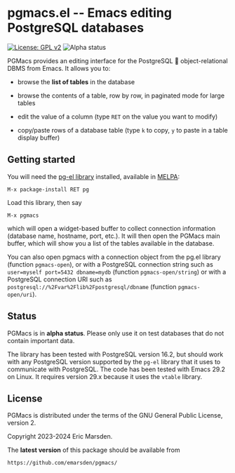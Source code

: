 # pgmacs.el -- Emacs editing PostgreSQL databases

[![License: GPL v2](https://img.shields.io/badge/License-GPL%20v2-blue.svg)](https://www.gnu.org/licenses/old-licenses/gpl-2.0)
![Alpha status](https://img.shields.io/badge/status-alpha-blue)


PGMacs provides an editing interface for the PostgreSQL 🐘 object-relational DBMS from Emacs.
It allows you to:

- browse the **list of tables** in the database

- browse the contents of a table, row by row, in paginated mode for large tables

- edit the value of a column (type `RET` on the value you want to modify)

- copy/paste rows of a database table (type `k` to copy, `y` to paste in a table display buffer)


## Getting started

You will need the [pg-el library](https://github.com/emarsden/pg-el/) installed, available in
[MELPA](https://melpa.org/):

    M-x package-install RET pg

Load this library, then say 

    M-x pgmacs
    
which will open a widget-based buffer to collect connection information (database name, hostname,
port, etc.). It will then open the PGMacs main buffer, which will show you a list of the tables
available in the database.

You can also open pgmacs with a connection object from the pg.el library (function `pgmacs-open`),
or with a PostgreSQL connection string such as `user=myself port=5432 dbname=mydb` (function
`pgmacs-open/string`) or with a PostgreSQL connection URI such as
`postgresql://%2Fvar%2Flib%2Fpostgresql/dbname` (function `pgmacs-open/uri`). 


## Status

PGMacs is in **alpha status**. Please only use it on test databases that do not contain important
data. 

The library has been tested with PostgreSQL version 16.2, but should work with any PostgreSQL
version supported by the `pg-el` library that it uses to communicate with PostgreSQL. The code has
been tested with Emacs 29.2 on Linux. It requires version 29.x because it uses the `vtable` library.


## License

PGMacs is distributed under the terms of the GNU General Public License, version 2.

Copyright 2023-2024 Eric Marsden.



The **latest version** of this package should be available from

    https://github.com/emarsden/pgmacs/
